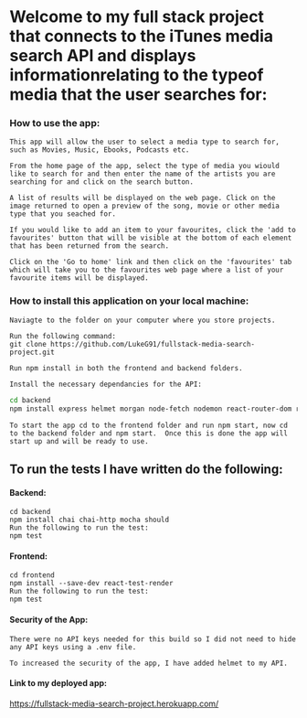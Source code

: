 # Welcome to my full stack project that connects to the iTunes media search API and displays informationrelating to the typeof media that the user searches for:

### How to use the app:

`This app will allow the user to select a media type to search for, such as Movies, Music, Ebooks, Podcasts etc.`

`From the home page of the app, select the type of media you wiould like to search for and then enter the name of the artists you are searching for and click on the search button.`

`A list of results will be displayed on the web page. Click on the image returned to open a preview of the song, movie or other media type that you seached for.`

`If you would like to add an item to your favourites, click the 'add to favourites' button that will be visible at the bottom of each element that has been returned from the search.`

`Click on the 'Go to home' link and then click on the 'favourites' tab which will take you to the favourites web page where a list of your favourite items will be displayed.`

### How to install this application on your local machine:

```
Naviagte to the folder on your computer where you store projects.
```

```
Run the following command:
git clone https://github.com/LukeG91/fullstack-media-search-project.git
```

```
Run npm install in both the frontend and backend folders.
```

```
Install the necessary dependancies for the API:
```

```bash
cd backend
npm install express helmet morgan node-fetch nodemon react-router-dom request
```

```
To start the app cd to the frontend folder and run npm start, now cd to the backend folder and npm start.  Once this is done the app will start up and will be ready to use.
```

## To run the tests I have written do the following:

#### Backend:

```
cd backend
npm install chai chai-http mocha should
Run the following to run the test:
npm test
```

#### Frontend:

```
cd frontend
npm install --save-dev react-test-render
Run the following to run the test:
npm test
```

#### Security of the App:

`There were no API keys needed for this build so I did not need to hide any API keys using a .env file.`

`To increased the security of the app, I have added helmet to my API.`

#### Link to my deployed app:

https://fullstack-media-search-project.herokuapp.com/
